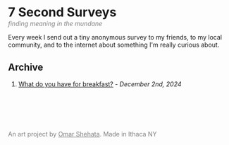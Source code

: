 <h1 style="margin-bottom:0px">
7 Second Surveys
</h1>

<p style="color:gray; font-style:italic; margin-top:0px">
    finding meaning in the mundane
</p>

Every week I send out a tiny anonymous survey to my friends, to my local community, and to the internet about something I'm really curious about.

<!-- 

What is 7 Second Surveys really about?

- it's about finding things that everyone is wondering but no one is talking about
    - the most interesting part is in what themes come up in the free form writing
    - sometimes I have something I feel strongly about, and I think I am the only one. And sometimes i AM the only one
    - if it's just me, ok w/e. but if ALL of us are having this problem and we think we're alone?? then we should talk about it
- "empirical film"
- it's an accessible, fun exercise in finding truth

 -->

 ## Archive

<ol reversed>
    <li>
        <a href="1_breakfast.html">What do you have for breakfast?</a> - <i>December 2nd, 2024</i>
    </li>
</ol>


<br/><br/><br/><br/>
<p style="color:gray">
    An art project by <a href="https://omarshehata.me/" style="color:gray">Omar Shehata</a>. Made in Ithaca NY
</p>

